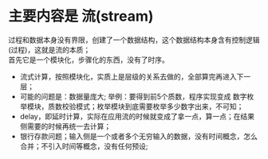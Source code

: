 # 主要内容是 流(stream) 

过程和数据本身没有界限，创建了一个数据结构，这个数据结构本身含有控制逻辑(过程)，这就是流的本质；  
首先它是一个模块化，步骤化的东西，没有了时序。

- 流式计算，按照模块化，实质上是层级的关系去做的，全部算完再进入下一层；
- 可能的问题是：数据量庞大;
举例：要得到前5个质数，程序实现变成 数字枚举模块，质数校验模式；枚举模块到底需要枚举多少数字出来，不可知；
- delay，即延时计算，实际在应用流的时候就变成了拿一点，算一点；在结果侧需要的时候再统一去计算；
- 银行存款问题；输入侧是一个或者多个无穷输入的数据，没有时间概念，怎么合并；不引入时间等概念，没有任何预设;  